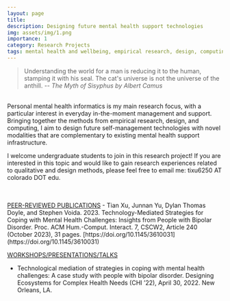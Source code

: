 ```yaml
---
layout: page
title:
description: Designing future mental health support technologies
img: assets/img/1.png
importance: 1
category: Research Projects
tags: mental health and wellbeing, empirical research, design, computing
---
```


>Understanding the world for a man is reducing it to the human, stamping it with his seal. The cat's universe is not the universe of the anthill. -- _The Myth of Sisyphus by Albert Camus_

<br />
Personal mental health informatics is my main research focus, with a particular interest in everyday in-the-moment management and support. Bringing together the methods from empirical research, design, and computing, I aim to design future self-management technologies with novel modalities that are complementary to existing mental health support infrastructure.


I welcome undergraduate students to join in this research project! If you are interested in this topic and would like to gain research experiences related to qualitative and design methods, please feel free to email me: tixu6250 AT colorado DOT edu.

<br />
<br />
<a href='#'>PEER-REVIEWED PUBLICATIONS</a>
- Tian Xu, Junnan Yu, Dylan Thomas Doyle, and Stephen Voida. 2023. Technology-Mediated Strategies for Coping with  Mental Health Challenges: Insights from People with Bipolar Disorder. Proc. ACM Hum.-Comput. Interact. 7, CSCW2, Article 240 (October 2023), 31 pages. [https://doi.org/10.1145/3610031](https://doi.org/10.1145/3610031)

<a href='#'>WORKSHOPS/PRESENTATIONS/TALKS</a>
- Technological mediation of strategies in coping with mental health challenges: A case study with people with bipolar disorder. Designing Ecosystems for Complex Health Needs (CHI ’22), April 30, 2022. New Orleans, LA.
